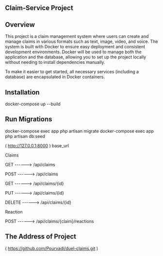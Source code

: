 
## Claim-Service Project

## Overview

This project is a claim management system where users can create and manage claims in various formats such as text, image, video, and voice. The system is built with Docker to ensure easy deployment and consistent development environments. Docker will be used to manage both the application and the database, allowing you to set up the project locally without needing to install dependencies manually.

To make it easier to get started, all necessary services (including a database) are encapsulated in Docker containers.

## Installation

docker-compose up --build

## Run Migrations

docker-compose exec app php artisan migrate
docker-compose exec app php artisan db:seed

( http://127.0.0.1:8000 ) base_url 

Claims

GET  ------> /api/claims

POST  ------> /api/claims

GET  ------> /api/claims/{id}

PUT  ------> /api/claims/{id}

DELETE  ------> /api/claims/{id}

Reaction

POST  ------> /api/claims/{claim}/reactions

## The Address of Project

( https://github.com/Pourvadi/duel-claims.git )
